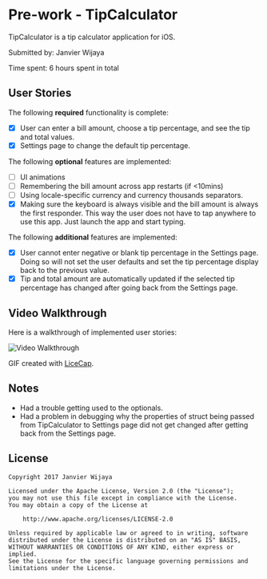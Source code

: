# Pre-work - TipCalculator

TipCalculator is a tip calculator application for iOS.

Submitted by: Janvier Wijaya

Time spent: 6 hours spent in total

## User Stories

The following **required** functionality is complete:

* [x] User can enter a bill amount, choose a tip percentage, and see the tip and total values.
* [x] Settings page to change the default tip percentage.

The following **optional** features are implemented:
* [ ] UI animations
* [ ] Remembering the bill amount across app restarts (if <10mins)
* [ ] Using locale-specific currency and currency thousands separators.
* [x] Making sure the keyboard is always visible and the bill amount is always the first responder. This way the user does not have to tap anywhere to use this app. Just launch the app and start typing.

The following **additional** features are implemented:

- [x] User cannot enter negative or blank tip percentage in the Settings page. Doing so will not set the user defaults and set the tip percentage display back to the previous value.
- [x] Tip and total amount are automatically updated if the selected tip percentage has changed after going back from the Settings page.

## Video Walkthrough 

Here is a walkthrough of implemented user stories:

<img src='http://imgur.com/a/aEpEk' title='Video Walkthrough' width='' alt='Video Walkthrough' />

GIF created with [LiceCap](http://www.cockos.com/licecap/).

## Notes

- Had a trouble getting used to the optionals.
- Had a problem in debugging why the properties of struct being passed from TipCalculator to Settings page did not get changed after getting back from the Settings page.

## License

    Copyright 2017 Janvier Wijaya

    Licensed under the Apache License, Version 2.0 (the "License");
    you may not use this file except in compliance with the License.
    You may obtain a copy of the License at

        http://www.apache.org/licenses/LICENSE-2.0

    Unless required by applicable law or agreed to in writing, software
    distributed under the License is distributed on an "AS IS" BASIS,
    WITHOUT WARRANTIES OR CONDITIONS OF ANY KIND, either express or implied.
    See the License for the specific language governing permissions and
    limitations under the License.
